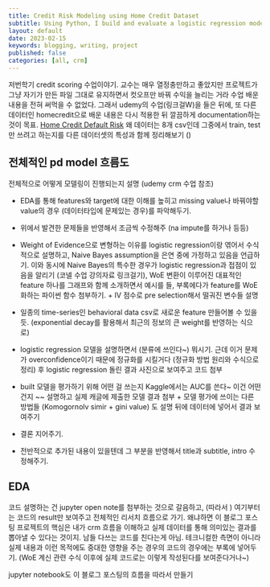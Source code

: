 ```yaml
---
title: Credit Risk Modeling using Home Credit Dataset
subtitle: Using Python, I build and evaluate a logistic regression model under Naive Bayes assumption with Weight of Evidence transformed features to predict the probability of default for 307,511 loans in the Kaggle Home Credit dataset.
layout: default
date: 2023-02-15
keywords: blogging, writing, project
published: false
categories: [all, crm]
---
```

저번학기 credit scoring 수업이야기. 교수는 매우 열정충만하고 좋았지만 프로젝트가 그냥 자기가 만든 파일 그대로 유지하면서 컷오프만 바꿔 수익을 늘리는 거라 수업 배운 내용을 전혀 써먹을 수 없었다. 그래서 udemy의 수업(링크걸W)을 들은 뒤에, 또 다른 데이터인 homecredit으로 배운 내용은 다시 적용한 뒤 깔끔하게 documentation하는 것이 목표.
[Home Credit Default Risk](https://www.kaggle.com/competitions/home-credit-default-risk/data)
왜 데이터는 8개 csv인데 그중에서 train, test만 쓰려고 하는지를 다른 데이터셋의 특성과 함께 정리해보기 ()


## 전체적인 pd model 흐름도
전체적으로 어떻게 모델링이 진행되는지 설명  (udemy crm 수업 참조)
- EDA를 통해 features와 target에 대한 이해를 높히고 missing value나 바꿔야할 value의 경우 (데이터타입에 문제있는 경우)를 파악해두기.

- 위에서 발견한 문제들을 반영해서 조금씩 수정해주 (na impute를 하거나 등등)

- Weight of Evidence으로 변형하는 이유를 logistic regression이랑 엮어서 수식적으로 설명하고, Naive Bayes assumption을 은연 중에 가정하고 있음을 언급하기. 이와 동시에 Naive Bayes의 특수한 경우가 logistic regression과 접점이 있음을 알리기 (코넬 수업 강의자료 링크걸기), WoE 변환이 이루어진 대표적인 feature 하나를 그래프와 함께 소개하면서 예시를 들, 부록에다가 feature를 WoE화하는 파이썬 함수 첨부하기. + IV 점수로 pre selection해서 떨궈진 변수들 설명

- 일종의 time-series인 behavioral data csv로 새로운 feature 만들어볼 수 있을 듯. (exponential decay를 활용해서 최근의 정보의 큰 weight를 반영하는 식으로)

- logistic regression 모델을 설명하면서 (분류에 쓰인다~) 뭐시기. 근데 이거 문제가 overconfidence이기 때문에
정규화를 시킬거다 (정규화 방법 원리와 수식으로 정리) 후 logistic regression 돌린 결과 사진으로 보여주고 코드 첨부

- built 모델을 평가하기 위해 어떤 걸 쓰는지 Kaggle에서는 AUC를 쓴다~ 이건 어떤건지 ~~ 설명하고 실제 캐글에 제출한 모델 결과 첨부 + 모델 평가에 쓰이는 다른 방법들 (Komogornolv simir + gini value) 도 설명 뒤에 데이터에 넣어서 결과 보여주기

- 결론 지어주기.

- 전반적으로 추가된 내용이 있을텐데 그 부분을 반영해서 title과 subtitle, intro 수정해주기.


## EDA  
코드 설명하는 건 jupyter open note를 첨부하는 것으로 갈음하고, (따라서 )
여기부터는 코드의 result만 보여주고 전체적인 리서치 흐름으로 가기.
왜냐하면 이 블로그 포스팅 프로젝트의 핵심은 내가 crm 흐름을 이해하고 실제 데이터를 통해 의미있는 결과를 뽑아낼 수 있다는 것이지. 남들 다쓰는 코드를 친다는게 아님. 테크니컬한 측면이 아니라 실제 내용과 이런 목적에도 중대한 영향을 주는 경우의 코드의 경우에는 부록에 넣어두기. (WoE 계신 관련 수식 이후에 실제 코드로는 이렇게 작성된다를 보여준다거나~)

jupyter notebook도 이 블로그 포스팅의 흐름을 따라서 만들기
